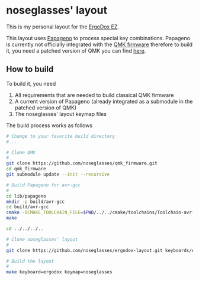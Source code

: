 # noseglasses' layout

This is my personal layout for the [ErgoDox EZ](https://ergodox-ez.com/).

This layout uses [Papageno](https://github.com/noseglasses/papageno) to process special key combinations. Papageno is currently not officially integrated with the [QMK firmware](https://github.com/qmk/qmk_firmware/) therefore to build it, you need a patched version of QMK you can find [here](https://github.com/noseglasses/qmk_firmware).

## How to build

To build it, you need
1) All requirements that are needed to build classical QMK firmware
2) A current version of Papageno (already integrated as a submodule in the patched version of QMK)
3) The noseglasses' layout keymap files

The build process works as follows

```sh
# Change to your favorite build directory
# ...

# Clone QMK
#
git clone https://github.com/noseglasses/qmk_firmware.git
cd qmk_firmware
git submodule update --init --recursive

# Build Papageno for avr-gcc
#
cd lib/papageno
mkdir -p build/avr-gcc
cd build/avr-gcc
cmake -DCMAKE_TOOLCHAIN_FILE=$PWD/../../cmake/toolchains/Toolchain-avr-gcc.cmake -DPAPAGENO_PLATFORM=avr-gcc ../..
make

cd ../../../..

# Clone noseglasses' layout
#
git clone https://github.com/noseglasses/ergodox-layout.git keyboards/ergodox/keymaps/noseglasses

# Build the layout
#
make keyboard=ergodox keymap=noseglasses
```
